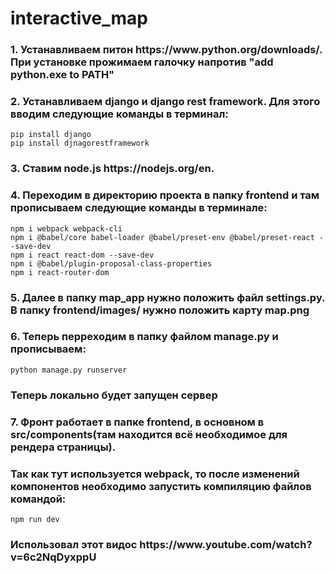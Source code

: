 # interactive_map
<h3>1. Устанавливаем питон https://www.python.org/downloads/. При установке прожимаем галочку напротив "add python.exe to PATH"</h3>
<h3>2. Устанавливаем django и django rest framework.
Для этого вводим следующие команды в терминал:</h3>

```
pip install django
pip install djnagorestframework
```
<h3>3. Ставим node.js https://nodejs.org/en.</h3>
<h3>4. Переходим в директорию проекта в папку frontend и там прописываем следующие команды в терминале:</h3>

```
npm i webpack webpack-cli
npm i @babel/core babel-loader @babel/preset-env @babel/preset-react --save-dev
npm i react react-dom --save-dev
npm i @babel/plugin-proposal-class-properties
npm i react-router-dom

```
<h3>5. Далее в папку map_app нужно положить файл settings.py. В папку frontend/images/ нужно положить карту map.png</h3>
<h3>6. Теперь перреходим в папку файлом manage.py и прописываем:</h3>

```
python manage.py runserver
```
<h3>Теперь локально будет запущен сервер</h3>
<h3>7. Фронт работает в папке frontend, в основном в src/components(там находится всё необходимое для рендера страницы).</h3>
<h3>Так как тут используется webpack, то после изменений компонентов необходимо запустить компиляцию файлов командой:</h3>

```commandline
npm run dev
```
<h3>Использовал этот видос https://www.youtube.com/watch?v=6c2NqDyxppU</h3>
